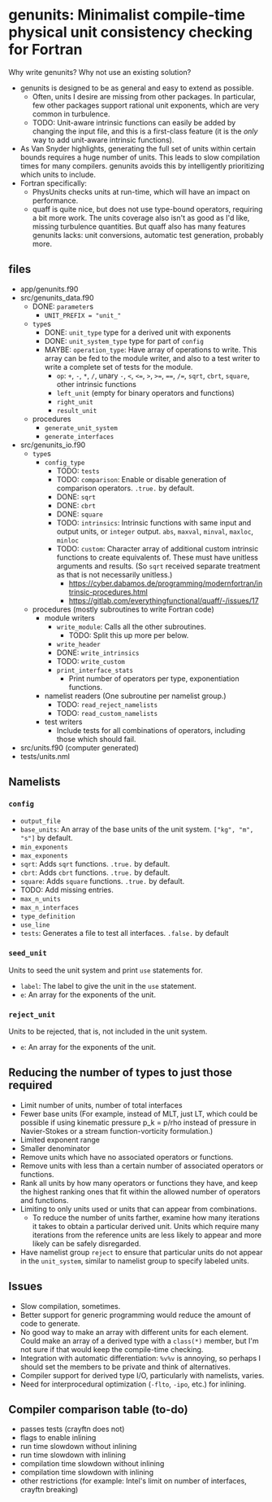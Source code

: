 # genunits: Minimalist compile-time physical unit consistency checking for Fortran

Why write genunits? Why not use an existing solution?

- genunits is designed to be as general and easy to extend as possible.
    - Often, units I desire are missing from other packages. In particular, few other packages support rational unit exponents, which are very common in turbulence.
    - TODO: Unit-aware intrinsic functions can easily be added by changing the input file, and this is a first-class feature (it is the *only* way to add unit-aware intrinsic functions).
- As Van Snyder highlights, generating the full set of units within certain bounds requires a huge number of units. This leads to slow compilation times for many compilers. genunits avoids this by intelligently prioritizing which units to include.
- Fortran specifically:
    - PhysUnits checks units at run-time, which will have an impact on performance.
    - quaff is quite nice, but does not use type-bound operators, requiring a bit more work. The units coverage also isn't as good as I'd like, missing turbulence quantities. But quaff also has many features genunits lacks: unit conversions, automatic test generation, probably more.

## files

- app/genunits.f90
- src/genunits_data.f90
    - DONE: `parameter`s
        - `UNIT_PREFIX = "unit_"`
    - `type`s
        - DONE: `unit_type` type for a derived unit with exponents
        - DONE: `unit_system_type` type for part of `config`
        - MAYBE: `operation_type`: Have array of operations to write. This array can be fed to the module writer, and also to a test writer to write a complete set of tests for the module.
            - `op`: `+`, `-`, `*`, `/`, unary `-`, `<`, `<=`, `>`, `>=`, `==`, `/=`, `sqrt`, `cbrt`, `square`, other intrinsic functions
            - `left_unit` (empty for binary operators and functions)
            - `right_unit`
            - `result_unit`
    - procedures
        - `generate_unit_system`
        - `generate_interfaces`
- src/genunits_io.f90
    - `type`s
        - `config_type`
            - TODO: `tests`
            - TODO: `comparison`: Enable or disable generation of comparison operators. `.true.` by default.
            - DONE: `sqrt`
            - DONE: `cbrt`
            - DONE: `square`
            - TODO: `intrinsics`: Intrinsic functions with same input and output units, or `integer` output. `abs`, `maxval`, `minval`, `maxloc`, `minloc`
            - TODO: `custom`: Character array of additional custom intrinsic functions to create equivalents of. These must have unitless arguments and results. (So `sqrt` received separate treatment as that is not necessarily unitless.)
                - <https://cyber.dabamos.de/programming/modernfortran/intrinsic-procedures.html>
                - <https://gitlab.com/everythingfunctional/quaff/-/issues/17>
    - procedures (mostly subroutines to write Fortran code)
        - module writers
            - `write_module`: Calls all the other subroutines.
                - TODO: Split this up more per below.
            - `write_header`
            - DONE: `write_intrinsics`
            - TODO: `write_custom`
            - `print_interface_stats`
                - Print number of operators per type, exponentiation functions.
        - namelist readers (One subroutine per namelist group.)
            - TODO: `read_reject_namelists`
            - TODO: `read_custom_namelists`
        - test writers
            - Include tests for all combinations of operators, including those which should fail.
- src/units.f90 (computer generated)
- tests/units.nml

## Namelists

### `config`

- `output_file`
- `base_units`: An array of the base units of the unit system. `["kg", "m", "s"]` by default.
- `min_exponents`
- `max_exponents`
- `sqrt`: Adds `sqrt` functions. `.true.` by default.
- `cbrt`: Adds `cbrt` functions. `.true.` by default.
- `square`: Adds `square` functions. `.true.` by default.
- TODO: Add missing entries.
- `max_n_units`
- `max_n_interfaces`
- `type_definition`
- `use_line`
- `tests`: Generates a file to test all interfaces. `.false.` by default

### `seed_unit`

Units to seed the unit system and print `use` statements for.

- `label`: The label to give the unit in the `use` statement.
- `e`: An array for the exponents of the unit.

### `reject_unit`

Units to be rejected, that is, not included in the unit system.

- `e`: An array for the exponents of the unit.

## Reducing the number of types to just those required

- Limit number of units, number of total interfaces
- Fewer base units (For example, instead of MLT, just LT, which could be possible if using kinematic pressure p_k = p/rho instead of pressure in Navier-Stokes or a stream function-vorticity formulation.)
- Limited exponent range
- Smaller denominator
- Remove units which have no associated operators or functions.
- Remove units with less than a certain number of associated operators or functions.
- Rank all units by how many operators or functions they have, and keep the highest ranking ones that fit within the allowed number of operators and functions.
- Limiting to only units used or units that can appear from combinations.
    - To reduce the number of units farther, examine how many iterations it takes to obtain a particular derived unit. Units which require many iterations from the reference units are less likely to appear and more likely can be safely disregarded.
- Have namelist group `reject` to ensure that particular units do not appear in the `unit_system`, similar to namelist group to specify labeled units.

## Issues

- Slow compilation, sometimes.
- Better support for generic programming would reduce the amount of code to generate.
- No good way to make an array with different units for each element. Could make an array of a derived type with a `class(*)` member, but I'm not sure if that would keep the compile-time checking.
- Integration with automatic differentiation: `%v%v` is annoying, so perhaps I should set the members to be private and think of alternatives.
- Compiler support for derived type I/O, particularly with namelists, varies.
- Need for interprocedural optimization (`-flto`, `-ipo`, etc.) for inlining.

## Compiler comparison table (to-do)

- passes tests (crayftn does not)
- flags to enable inlining
- run time slowdown without inlining
- run time slowdown with inlining
- compilation time slowdown without inlining
- compilation time slowdown with inlining
- other restrictions (for example: Intel's limit on number of interfaces, crayftn breaking)
